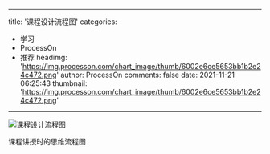 
---
title: '课程设计流程图'
categories: 
 - 学习
 - ProcessOn
 - 推荐
headimg: 'https://img.processon.com/chart_image/thumb/6002e6ce5653bb1b2e24c472.png'
author: ProcessOn
comments: false
date: 2021-11-21 06:25:43
thumbnail: 'https://img.processon.com/chart_image/thumb/6002e6ce5653bb1b2e24c472.png'
---

<div>   
<img class="thumb" alt="课程设计流程图" src="https://img.processon.com/chart_image/thumb/6002e6ce5653bb1b2e24c472.png" referrerpolicy="no-referrer">
<p>课程讲授时的思维流程图</p>  
</div>
            